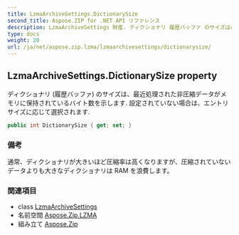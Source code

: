 ```yaml
---
title: LzmaArchiveSettings.DictionarySize
second_title: Aspose.ZIP for .NET API リファレンス
description: LzmaArchiveSettings 財産. ディクショナリ 履歴バッファ のサイズは最近処理された非圧縮データがメモリに保持されているバイト数を示します. 設定されていない場合はエントリ サイズに応じて選択されます.
type: docs
weight: 20
url: /ja/net/aspose.zip.lzma/lzmaarchivesettings/dictionarysize/
---
```

## LzmaArchiveSettings.DictionarySize property

ディクショナリ (履歴バッファ) のサイズは、最近処理された非圧縮データがメモリに保持されているバイト数を示します. 設定されていない場合は、エントリ サイズに応じて選択されます.

```csharp
public int DictionarySize { get; set; }
```

### 備考

通常、ディクショナリが大きいほど圧縮率は高くなりますが、圧縮されていないデータよりも大きなディクショナリは RAM を浪費します。

### 関連項目

* class [LzmaArchiveSettings](../)
* 名前空間 [Aspose.Zip.LZMA](../../lzmaarchivesettings/)
* 組み立て [Aspose.Zip](../../../)


